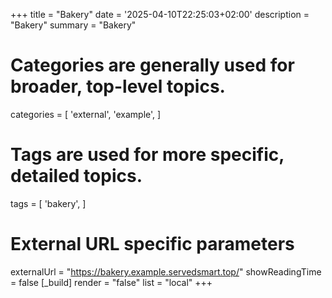 +++
title = "Bakery"
date = '2025-04-10T22:25:03+02:00'
description = "Bakery"
summary = "Bakery"
# Categories are generally used for broader, top-level topics.
categories = [
 'external',
 'example',
]
# Tags are used for more specific, detailed topics.
tags = [
 'bakery',
]
# External URL specific parameters
externalUrl = "https://bakery.example.servedsmart.top/"
showReadingTime = false
[_build]
render = "false"
list = "local"
+++
